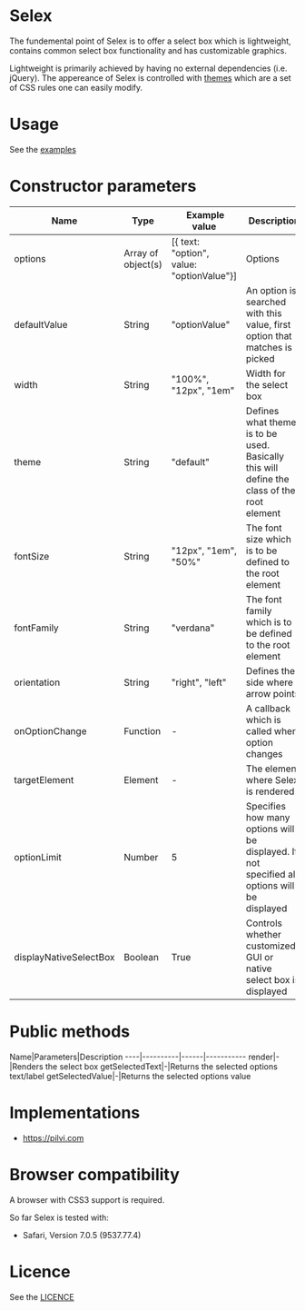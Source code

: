 Selex
===============
The fundemental point of Selex is to offer a select box which is lightweight, contains common select box functionality and has customizable graphics. 

Lightweight is primarily achieved by having no external dependencies (i.e. jQuery). The appereance of Selex is controlled with <a href="https://github.com/janikoskela/Selex/tree/master/themes">themes</a> which are a set of CSS rules one can easily modify.

Usage
==============
See the <a href="https://github.com/janikoskela/Selex/tree/master/examples">examples</a>

Constructor parameters
===============
Name| Type | Example value | Description
----|----------|------|-----------
options|Array of object(s) |[{ text: "option", value: "optionValue"}]|Options
defaultValue|String|"optionValue"|An option is searched with this value, first option that matches is picked
width|String | "100%", "12px", "1em"|Width for the select box
theme|String|"default"|Defines what theme is to be used. Basically this will define the class of the root element
fontSize|String | "12px", "1em", "50%"|The font size which is to be defined to the root element
fontFamily|String|"verdana"|The font family which is to be defined to the root element
orientation|String|"right", "left"|Defines the side where arrow points
onOptionChange|Function| - |A callback which is called when option changes
targetElement|Element| - |The element where Selex is rendered
optionLimit|Number|5|Specifies how many options will be displayed. If not specified all options will be displayed
displayNativeSelectBox|Boolean|True|Controls whether customized GUI or native select box is displayed

Public methods
===============
Name|Parameters|Description
----|----------|------|-----------
render|-|Renders the select box
getSelectedText|-|Returns the selected options text/label
getSelectedValue|-|Returns the selected options value

Implementations
=============
 - https://pilvi.com

Browser compatibility
==============
A browser with CSS3 support is required.

So far Selex is tested with:
 - Safari, Version 7.0.5 (9537.77.4)

Licence
=============
See the <a href="https://github.com/janikoskela/SimpleSelectBox/blob/master/LICENSE">LICENCE</a>
